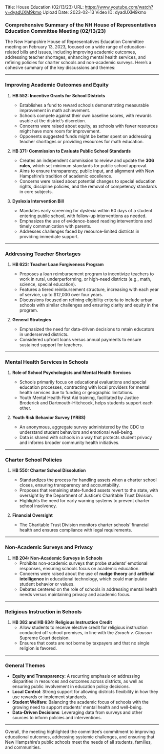 Title: House Education (02/13/23)
URL: https://www.youtube.com/watch?v=dyadUXM9kmo
Upload Date: 2023-02-13
Video ID: dyadUXM9kmo

### Comprehensive Summary of the NH House of Representatives Education Committee Meeting (02/13/23)

The New Hampshire House of Representatives Education Committee meeting on February 13, 2023, focused on a wide range of education-related bills and issues, including improving academic outcomes, addressing teacher shortages, enhancing mental health services, and refining policies for charter schools and non-academic surveys. Here’s a cohesive summary of the key discussions and themes:

---

### **Improving Academic Outcomes and Equity**
1. **HB 552: Incentive Grants for School Districts**  
   - Establishes a fund to reward schools demonstrating measurable improvement in math achievement.  
   - Schools compete against their own baseline scores, with rewards usable at the district’s discretion.  
   - Concerns were raised about equity, as schools with fewer resources might have more room for improvement.  
   - Opponents suggested funds might be better spent on addressing teacher shortages or providing resources for math education.  

2. **HB 371: Commission to Evaluate Public School Standards**  
   - Creates an independent commission to review and update the **306 rules**, which set minimum standards for public school approval.  
   - Aims to ensure transparency, public input, and alignment with New Hampshire’s tradition of academic excellence.  
   - Concerns were raised about potential changes to special education rights, discipline policies, and the removal of competency standards in core subjects.  

3. **Dyslexia Intervention Bill**  
   - Mandates early screening for dyslexia within 60 days of a student entering public school, with follow-up interventions as needed.  
   - Emphasizes the use of evidence-based reading interventions and timely communication with parents.  
   - Addresses challenges faced by resource-limited districts in providing immediate support.  

---

### **Addressing Teacher Shortages**
1. **HB 623: Teacher Loan Forgiveness Program**  
   - Proposes a loan reimbursement program to incentivize teachers to work in rural, underperforming, or high-need districts (e.g., math, science, special education).  
   - Features a tiered reimbursement structure, increasing with each year of service, up to $12,000 over four years.  
   - Discussions focused on refining eligibility criteria to include urban schools with similar challenges and ensuring clarity and equity in the program.  

2. **General Strategies**  
   - Emphasized the need for data-driven decisions to retain educators in underserved districts.  
   - Considered upfront loans versus annual payments to ensure sustained support for teachers.  

---

### **Mental Health Services in Schools**
1. **Role of School Psychologists and Mental Health Services**  
   - Schools primarily focus on educational evaluations and special education processes, contracting with local providers for mental health services due to funding or geographic limitations.  
   - Youth Mental Health First Aid training, facilitated by Justice Broderick and Dartmouth-Hitchcock, helps students support each other.  

2. **Youth Risk Behavior Survey (YRBS)**  
   - An anonymous, aggregate survey administered by the CDC to understand student behaviors and emotional well-being.  
   - Data is shared with schools in a way that protects student privacy and informs broader community health initiatives.  

---

### **Charter School Policies**
1. **HB 550: Charter School Dissolution**  
   - Standardizes the process for handling assets when a charter school closes, ensuring transparency and accountability.  
   - Proposes that remaining state-funded assets revert to the state, with oversight by the Department of Justice’s Charitable Trust Division.  
   - Highlights the need for early warning systems to prevent charter school insolvency.  

2. **Financial Oversight**  
   - The Charitable Trust Division monitors charter schools’ financial health and ensures compliance with legal requirements.  

---

### **Non-Academic Surveys and Privacy**
1. **HB 204: Non-Academic Surveys in Schools**  
   - Prohibits non-academic surveys that probe students’ emotional responses, ensuring schools focus on academic education.  
   - Concerns were raised about the use of **nudge theory** and **artificial intelligence** in educational technology, which could manipulate student behavior or values.  
   - Debates centered on the role of schools in addressing mental health needs versus maintaining privacy and academic focus.  

---

### **Religious Instruction in Schools**
1. **HB 382 and HB 634: Religious Instruction Credit**  
   - Allow students to receive elective credit for religious instruction conducted off school premises, in line with the *Zorach v. Clauson* Supreme Court decision.  
   - Ensures that costs are not borne by taxpayers and that no single religion is favored.  

---

### **General Themes**
- **Equity and Transparency**: A recurring emphasis on addressing disparities in resources and outcomes across districts, as well as ensuring public involvement in education policy decisions.  
- **Local Control**: Strong support for allowing districts flexibility in how they use rewards or implement standards.  
- **Student Welfare**: Balancing the academic focus of schools with the growing need to support students’ mental health and well-being.  
- **Data-Driven Decisions**: Leveraging data from surveys and other sources to inform policies and interventions.  

---

Overall, the meeting highlighted the committee’s commitment to improving educational outcomes, addressing systemic challenges, and ensuring that New Hampshire’s public schools meet the needs of all students, families, and communities.